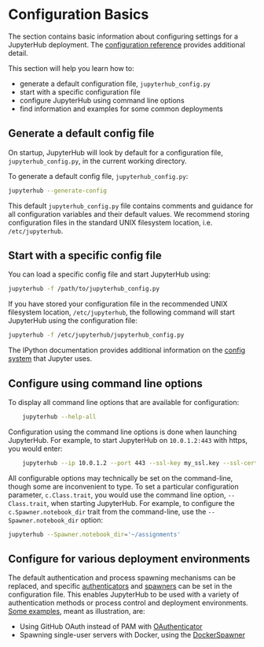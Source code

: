 # Configuration Basics

The section contains basic information about configuring settings for a JupyterHub
deployment. The [configuration reference](./configuration-guide.html)
provides additional detail.

This section will help you learn how to:

- generate a default configuration file, `jupyterhub_config.py`
- start with a specific configuration file
- configure JupyterHub using command line options
- find information and examples for some common deployments

## Generate a default config file

On startup, JupyterHub will look by default for a configuration file,
`jupyterhub_config.py`, in the current working directory.

To generate a default config file, `jupyterhub_config.py`:

```bash
jupyterhub --generate-config
```

This default `jupyterhub_config.py` file contains comments and guidance for all
configuration variables and their default values. We recommend storing
configuration files in the standard UNIX filesystem location, i.e.
`/etc/jupyterhub`.

## Start with a specific config file

You can load a specific config file and start JupyterHub using:

```bash
jupyterhub -f /path/to/jupyterhub_config.py
```

If you have stored your configuration file in the recommended UNIX filesystem
location, `/etc/jupyterhub`, the following command will start JupyterHub using
the configuration file:

```bash
jupyterhub -f /etc/jupyterhub/jupyterhub_config.py
```

The IPython documentation provides additional information on the
[config system](http://ipython.readthedocs.io/en/stable/development/config.html)
that Jupyter uses.

## Configure using command line options

To display all command line options that are available for configuration:

```bash
    jupyterhub --help-all
```

Configuration using the command line options is done when launching JupyterHub.
For example, to start JupyterHub on ``10.0.1.2:443`` with https, you
would enter:

```bash
    jupyterhub --ip 10.0.1.2 --port 443 --ssl-key my_ssl.key --ssl-cert my_ssl.cert
```    

All configurable options may technically be set on the command-line,
though some are inconvenient to type. To set a particular configuration
parameter, `c.Class.trait`, you would use the command line option,
`--Class.trait`, when starting JupyterHub. For example, to configure the
`c.Spawner.notebook_dir` trait from the command-line, use the
`--Spawner.notebook_dir` option:

```bash
jupyterhub --Spawner.notebook_dir='~/assignments'
```

## Configure for various deployment environments

The default authentication and process spawning mechanisms can be replaced, and
specific [authenticators](./authenticators-users-basics.html) and
[spawners](./spawners-basics.html) can be set in the configuration file.
This enables JupyterHub to be used with a variety of authentication methods or
process control and deployment environments. [Some examples](./config-examples.html),
meant as illustration, are:

- Using GitHub OAuth instead of PAM with [OAuthenticator](https://github.com/jupyterhub/oauthenticator)
- Spawning single-user servers with Docker, using the [DockerSpawner](https://github.com/jupyterhub/dockerspawner)
